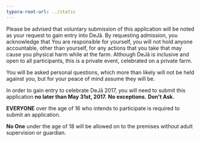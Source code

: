 ```yaml
---
typora-root-url: ../static
---
```


Please be advised that voluntary submission of this application will be noted as your request to gain entry into DeJā.  By requesting admission, you acknowledge that You are responsible for yourself, you will not hold anyone accountable, other than yourself, for any actions that you take that may cause you physical harm while at the farm.  Although DeJā is inclusive and open to all participants, this is a private event, celebrated on a private farm.

You will be asked personal questions, which more than likely will not be held against you, but for your peace of mind assume they will be.

In order to gain entry to celebrate DeJā 2017, you will need to submit this application **no later than May 31st, 2017.**  **No exceptions.**  **Don't Ask.**

**EVERYONE** over the age of 16 who intends to participate is required to submit an application.

**No One** under the age of 18 will be allowed on to the premises without adult supervision or guardian.
